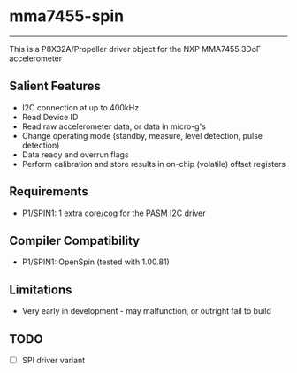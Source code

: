 # mma7455-spin 
--------------

This is a P8X32A/Propeller driver object for the NXP MMA7455 3DoF accelerometer

## Salient Features

* I2C connection at up to 400kHz
* Read Device ID
* Read raw accelerometer data, or data in micro-g's
* Change operating mode (standby, measure, level detection, pulse detection)
* Data ready and overrun flags
* Perform calibration and store results in on-chip (volatile) offset registers

## Requirements

* P1/SPIN1: 1 extra core/cog for the PASM I2C driver

## Compiler Compatibility

* P1/SPIN1: OpenSpin (tested with 1.00.81)

## Limitations

* Very early in development - may malfunction, or outright fail to build

## TODO

- [ ] SPI driver variant

